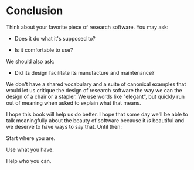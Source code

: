 # Conclusion

Think about your favorite piece of research software.
You may ask:

- Does it do what it's supposed to?

- Is it comfortable to use?

We should also ask:

- Did its design facilitate its manufacture and maintenance?

We don't have a shared vocabulary and a suite of canonical examples
that would let us critique the design of research software
the way we can the design of a chair or a stapler.
We use words like "elegant",
but quickly run out of meaning when asked to explain what that means.

I hope this book will help us do better.
I hope that some day we'll be able to talk meaningfully about the beauty of software
because it *is* beautiful and we deserve to have ways to say that.
Until then:

<div class="center" markdown="1">
Start where you are.

Use what you have.

Help who you can.
</div>
